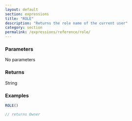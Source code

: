 ```yaml
---
layout: default
section: expressions
title: "ROLE"
description: "Returns the role name of the current user"
category: section
permalink: /expressions/reference/role/
---
```


### Parameters

No parameters

### Returns

String

### Examples

```js
ROLE()

// returns Owner
```